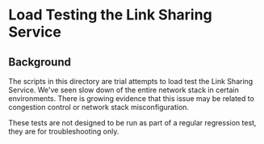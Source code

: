 # Load Testing the Link Sharing Service

## Background

The scripts in this directory are trial attempts to load test the Link Sharing Service.  We've 
seen slow down of the entire network stack in certain environments.  There is growing evidence 
that this issue may be related to congestion control or network stack misconfiguration.

These tests are not designed to be run as part of a regular regression test, they are for 
troubleshooting only.
